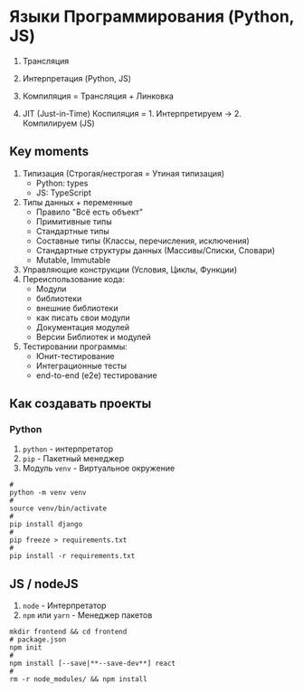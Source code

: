 # Языки Программирования (Python, JS)

1. Трансляция
2. Интерпретация (Python, JS)

1. Компиляция = Трансляция + Линковка
2. JIT (Just-in-Time) Коспиляция = 1. Интерпретируем -> 2. Компилируем (JS)

## Key moments

1. Типизация (Строгая/нестрогая = Утиная типизация)
    - Python: types
    - JS: TypeScript
2. Типы данных + переменные
    - Правило "Всё есть объект"
    - Примитивные типы
    - Стандартные типы
    - Составные типы (Классы, перечисления, исключения)
    - Стандартные структуры данных (Массивы/Списки, Словари)
    - Mutable, Immutable
3. Управляющие конструкции (Условия, Циклы, Функции)
4. Переиспользование кода:
    - Модули
    - библиотеки
    - внешние библиотеки
    - как писать свои модули
    - Документация модулей
    - Версии Библиотек и модулей
5. Тестировании программы:
    - Юнит-тестирование
    - Интеграционные тесты
    - end-to-end (e2e) тестирование

## Как создавать проекты

### Python

1. `python` - интерпретатор
2. `pip` - Пакетный менеджер
3. Модуль `venv` - Виртуальное окружение

```shell
#
python -m venv venv
#
source venv/bin/activate
#
pip install django
#
pip freeze > requirements.txt
#
pip install -r requirements.txt
```

## JS / nodeJS

1. `node` - Интерпретатор
2. `npm` или `yarn` - Менеджер пакетов

```shell
mkdir frontend && cd frontend
# package.json
npm init
#
npm install [--save|**--save-dev**] react
#
rm -r node_modules/ && npm install
```